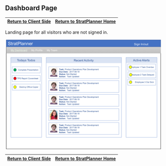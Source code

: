 ## Dashboard Page

[Return to Client Side](FrontEnd.md) | [Return to StratPlanner Home](../../../../work/stratplanner/README.md)
------------ | -----------

Landing page for all visitors who are not signed in.

![My Dashboard](images/dashboard_page.png)

[Return to Client Side](FrontEnd.md) | [Return to StratPlanner Home](../../../../work/stratplanner/README.md)
------------ | -----------